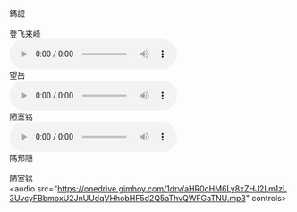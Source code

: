 鎷䛠<br /><br />
登飞来峰<br />
<audio src="https://onedrive.gimhoy.com/1drv/aHR0cHM6Ly8xZHJ2Lm1zL3UvcyFBbmoxU2JnUUdqVHhobHlzQXl0Q1oxLW9zSDJa.mp3" controls></audio><br />
望岳<br />
<audio src="https://onedrive.gimhoy.com/1drv/aHR0cHM6Ly8xZHJ2Lm1zL3UvcyFBbmoxU2JnUUdqVHhobDE3a3lKZGwycFBBSXdW.mp3" controls></audio><br />
陋室铭<br />
<audio src="https://onedrive.gimhoy.com/1drv/aHR0cHM6Ly8xZHJ2Lm1zL3UvcyFBbmoxU2JnUUdqVHhobHZ5cE5ZTl80YTA4emV3.mp3" controls></audio><br />
䧞䢴䧥<br /><br />
陋室铭<br />
<audio src="https://onedrive.gimhoy.com/1drv/aHR0cHM6Ly8xZHJ2Lm1zL3UvcyFBbmoxU2JnUUdqVHhobHF5d2Q5aThvQWFGaTNU.mp3" controls></audio><br />
